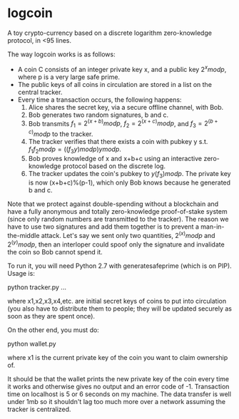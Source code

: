 # logcoin
A toy crypto-currency based on a discrete logarithm zero-knowledge protocol, in &lt;95 lines.

The way logcoin works is as follows:

- A coin C consists of an integer private key x, and a public key $2^{x} mod p$, where p is a very large safe prime.
- The public keys of all coins in circulation are stored in a list on the central tracker.
- Every time a transaction occurs, the following happens:
     1. Alice shares the secret key, via a secure offline channel, with Bob.
     2. Bob generates two random signatures, b and c.
     3. Bob transmits $f_1=2^(x+b) mod p$, $f_2=2^(x+c) mod p$, and $f_3=2^(b+c) mod p$ to the tracker.
     4. The tracker verifies that there exists a coin with pubkey y s.t. $f_1 f_2 mod p = ( (f_3 y) mod p ) y mod p.$
     5. Bob proves knowledge of x and x+b+c using an interactive zero-knowledge protocol based on the discrete log.
     6. The tracker updates the coin's pubkey to $y (f_3) mod p$.  The private key is now (x+b+c)%(p-1), which only Bob knows because he generated b and c.

Note that we protect against double-spending without a blockchain and have a fully anonymous and totally zero-knowledge proof-of-stake system (since only random numbers are transmitted to the tracker).
The reason we have to use two signatures and add them together is to prevent a man-in-the-middle attack.  Let's say we sent only two quantities, $2^(x) mod p$ and $2^(y) mod p$, then an interloper could spoof only the signature and invalidate the coin so Bob cannot spend it. 

To run it, you will need Python 2.7 with generatesafeprime (which is on PIP).
Usage is:

python tracker.py <PORT> <x1> <x2> <x3> <x4> ... <xn>

where x1,x2,x3,x4,etc. are initial secret keys of coins to put into circulation (you also have to distribute them to people; they will be updated securely as soon as they are spent once).

On the other end, you must do:

python wallet.py <IP> <PORT> <x1>

where x1 is the current private key of the coin you want to claim ownership of.

It should be that the wallet prints the new private key of the coin every time it works and otherwise gives no output and an error code of -1.
Transaction time on localhost is 5 or 6 seconds on my machine.  The data transfer is well under 1mb so it shouldn't lag too much more over a network assuming the tracker is centralized.
